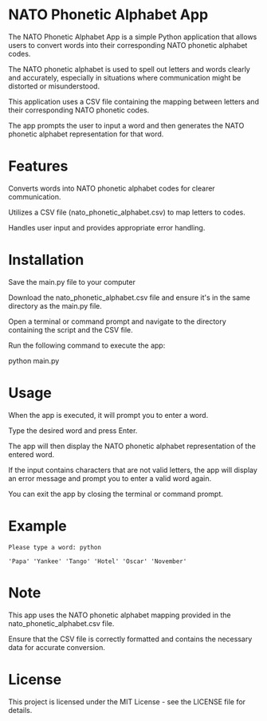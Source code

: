 # NATO Phonetic Alphabet App
The NATO Phonetic Alphabet App is a simple Python application that allows users to convert words into their corresponding NATO phonetic alphabet codes. 

The NATO phonetic alphabet is used to spell out letters and words clearly and accurately, especially in situations where communication might be distorted or misunderstood.

This application uses a CSV file containing the mapping between letters and their corresponding NATO phonetic codes. 

The app prompts the user to input a word and then generates the NATO phonetic alphabet representation for that word.

# Features
Converts words into NATO phonetic alphabet codes for clearer communication.

Utilizes a CSV file (nato_phonetic_alphabet.csv) to map letters to codes.

Handles user input and provides appropriate error handling.

# Installation
Save the main.py file to your computer

Download the nato_phonetic_alphabet.csv file and ensure it's in the same directory as the main.py file.

Open a terminal or command prompt and navigate to the directory containing the script and the CSV file.

Run the following command to execute the app:

python main.py

# Usage
When the app is executed, it will prompt you to enter a word.

Type the desired word and press Enter.

The app will then display the NATO phonetic alphabet representation of the entered word.

If the input contains characters that are not valid letters, the app will display an error message and prompt you to enter a valid word again.

You can exit the app by closing the terminal or command prompt.

# Example

    Please type a word: python

    'Papa' 'Yankee' 'Tango' 'Hotel' 'Oscar' 'November'

# Note
This app uses the NATO phonetic alphabet mapping provided in the nato_phonetic_alphabet.csv file. 

Ensure that the CSV file is correctly formatted and contains the necessary data for accurate conversion.

# License
This project is licensed under the MIT License - see the LICENSE file for details.
